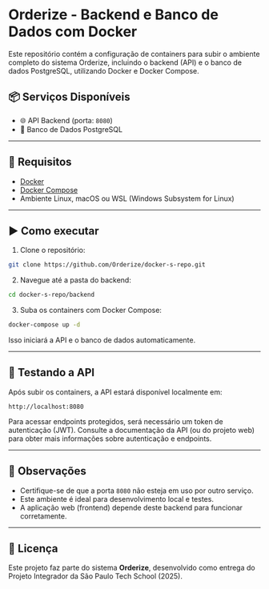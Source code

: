 # Orderize - Backend e Banco de Dados com Docker

Este repositório contém a configuração de containers para subir o ambiente completo do sistema Orderize, incluindo o backend (API) e o banco de dados PostgreSQL, utilizando Docker e Docker Compose.

## 📦 Serviços Disponíveis

- 🌐 API Backend (porta: `8080`)
- 🐘 Banco de Dados PostgreSQL

---

## 🧰 Requisitos

- [Docker](https://www.docker.com/)
- [Docker Compose](https://docs.docker.com/compose/)
- Ambiente Linux, macOS ou WSL (Windows Subsystem for Linux)

---

## ▶️ Como executar

1. Clone o repositório:

```bash
git clone https://github.com/Orderize/docker-s-repo.git
```

2. Navegue até a pasta do backend:

```bash
cd docker-s-repo/backend
```

3. Suba os containers com Docker Compose:

```bash
docker-compose up -d
```

Isso iniciará a API e o banco de dados automaticamente.

---

## 🧪 Testando a API

Após subir os containers, a API estará disponível localmente em:

```
http://localhost:8080
```

Para acessar endpoints protegidos, será necessário um token de autenticação (JWT). Consulte a documentação da API (ou do projeto web) para obter mais informações sobre autenticação e endpoints.

---

## 📌 Observações

- Certifique-se de que a porta `8080` não esteja em uso por outro serviço.
- Este ambiente é ideal para desenvolvimento local e testes.
- A aplicação web (frontend) depende deste backend para funcionar corretamente.

---

## 📄 Licença

Este projeto faz parte do sistema **Orderize**, desenvolvido como entrega do Projeto Integrador da São Paulo Tech School (2025).
